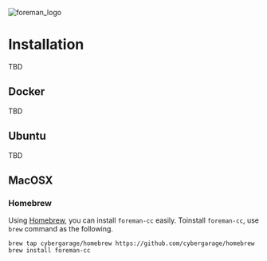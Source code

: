 ![foreman_logo](https://raw.github.com/cybergarage/foreman-doc/master/img/icon.png)

# Installation

TBD

## Docker

TBD

## Ubuntu

TBD

## MacOSX

### Homebrew

Using [Homebrew](https://brew.sh/), you can install `foreman-cc` easily. Toinstall `foreman-cc`, use `brew` command as the following.

```
brew tap cybergarage/homebrew https://github.com/cybergarage/homebrew
brew install foreman-cc
```
